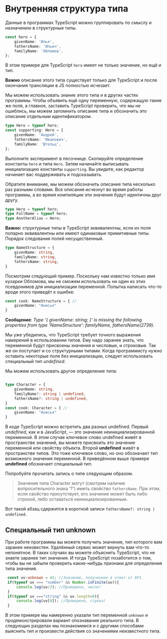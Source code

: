 # Внутренняя структура типа

Данные в программах TypeScript можно группировать по смыслу и назначению в структурные типы.

```typescript
const hero = {
    givenName: 'Илья',
    fathersName: 'Ильич',
    familyName: 'Обломов',
};
```

В этом примере для TypeScript `hero` имеет не только значение, но ещё и тип.

**Важно** описание этого типа существует только для TypeScript и после окончания трансляции в JS полностью исчезает.

Мы можем использовать знание этого типа и в других частях программы. Чтобы объявить ещё одну переменную, содержащую такие же поля, а главное, заставить TypeScript проверить, что мы не ошиблись, мы можем запомнить описание типа и обозначить это описание отдельным идентификатором.

```typescript
type Hero = typeof hero;
const supporting: Hero = {
    givenName: 'Андрей',
    fathersName: 'Иванович',
    familyName: 'Штольц',
};
```

Выполните эксперимент в песочнице. Скопируйте определение константы `hero` и типа `Hero`. Затем начинайте выписывать инициализацию константы `supporting`. Вы увидите, как редактор начинает вас поддерживать и подсказывать.

Обратите внимание, мы можем обозначить описание типа несколько раз разными словами. Все описания исчезнут во время работы программы, а во время компиляции эти значения будут идентичны друг другу.

```typescript
type Hero = typeof hero;
type FullName = typeof hero;
type AnotherAlias = Hero;
```

**Важно:** структурные типы в TypeScript эквивалентны, если их поля попарно эквивалентны или имеют одинаковые примитивные типы. Порядок следования полей несущественный.

```typescript
type NameStructure = {
    givenName: string,
    familyName: string,
    fathersName: string,
}
```

Посмотрим следующий пример. Поскольку нам известно только имя кухарки Обломова, мы не сможем использовать ни один из этих псевдонимов для инициализации переменной. Попытка написать что-то вроде этого приведёт к ошибке:

```typescript
const cook: NameStructure = { // 
    givenName: "Анисья"
}
```

**Сообщение**: *Type '{ givenName: string; }' is missing the following properties from type 'NameStructure': familyName, fathersName(2739)*.

Мы уже убедились, что TypeScript требует точного выражения намерений в использовании типов. Ему надо заранее знать, что переменной будут присвоены значения и числовые, и строковые. Так же он поступает и со структурными типами. Когда программисту нужно оставить некоторые поля без инициализации, следует использовать специальный тип *undefined*.

Мы можем использовать другое определение типа:

```typescript

type Character = {
    givenName: string,
    familyName?: string | undefined,
    fathersName?: string | undefined,
}
const cook: Character = { // 
    givenName: "Анисья"
}
```

В коде TypeScript можно встретить два разных undefined. Первый *undefined*, как и в JavaScript, — это значение неинициализированной переменной. В этом случае ключевое слово undefined живёт в пространстве значений, вы можете присвоить это значение переменной или свойству объекта. Второй **undefined** живёт в пространстве типов. Это тоже ключевое слово, но оно обозначает тип возможного значения переменной. В приведённом выше примере **undefined** обозначает специальный тип.

Попробуйте прочитать запись о типе следующим образом.

> Значения типа Character могут (смотрим наличие вопросительного знака '?') иметь свойство `fathersName`. При этом, если свойство присутствует, его значение может быть либо строкой, либо оставаться неинициализированным.

Вот такой абзац сдержится в короткой записи `fathersName?: string | undefined`.

## Специальный тип unknown

При работе программы вы можете получить значение, тип которого вам заранее неизвестен. Удалённый сервис может вернуть вам что-то непонятное. В таких случаях вы можете объяснить TypeScript, что не знаете заранее тип значения. И тогда TypeScript позаботится о том, чтобы вы не забыли проверить какие-нибудь признаки для определения типа значения.

```typescript
 const uv:unknown = 42; //Значение, полученное в ответ от API.
 if(typeof uv === "number" && Number.isFinite(uv)){
     console.log(uv/2); //Проверено, число!
 }
 if(typeof uv ==="string" && uv.length>0){
     console.log(uv[0]); //Проверено, строка!
 }
```

В этом примере мы намеренно указали тип переменной `unknown` и продемонстрировали вариант опознавания реального типа. В следующих разделах мы познакомимся и с другими способами выяснить тип и произвести действия со значениями неизвестного типа.

